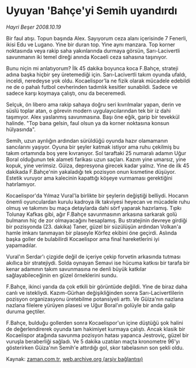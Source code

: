 # Uyuyan 'Bahçe'yi Semih uyandırdı

*Hayri Beşer 2008.10.19*

<tr><td class="metin" colspan="2" style="padding-top: 20px; padding-left: 5px; padding-right: 10px;">Bir faul atışı. Topun başında Alex. Sayıyorum ceza alanı içerisinde 7 Fenerli, ikisi Edu ve Lugano. Yine bir duran top. Yine aynı manzara. Top korner noktasında veya rakip saha yakınlarında durmaya görsün, Sarı-Lacivertli savunmanın iki temel direği anında Kocaeli ceza sahasına taşınıyor.</td></tr><tr><td class="metin" colspan="2" style="padding-top: 20px; padding-left: 5px; padding-right: 10px;"><p> Bunu niçin mi anlatıyorum? İlk 45 dakika boyunca koca F.Bahçe, strateji adına başka hiçbir şey üretemediği için. Sarı-Lacivertli takım oyunda ufaldı, inceldi, neredeyse yok oldu. Kocaelispor'la ne fizik olarak mücadele edebildi ne de o pahalı futbol cevherinden tadımlık kesitler sunabildi. Sadece ve sadece karşı koymaya çalıştı, onu da beceremedi.
<p> Selçuk, ön libero ama rakip sahaya doğru seri kıvrılmalar yapan, derin ve süslü toplar atan, o görevin modern uygulayıcılarından tek bir iz dahi taşımıyor. Alex yaslanmış savunmasına. Başı öne eğik, garip bir tevekkül halinde. "Top bana gelsin, faul olsun ya da korner noktasına konsun hülyasında".
<p> Semih, uzun ayrılığın ardından sürüldüğü oyunda hazır olamamanın sancılarını yaşıyor. Oyuna bir şeyler katmak istiyor ama ruhu çekilmiş bu takım ortamında boş yere kıvranıyor. Sol taraftaki 25 numaralı adamın Uğur Boral olduğunun tek alameti farikası uzun saçları. Kazım yine umarsız, yine kopuk, yine verimsiz. Güiza, depresyona girecek kadar yalnız. Yine de ilk 45 dakikada F.Bahçe'nin yakaladığı tek pozisyon onun kısmetine düşüyor. Estetik vuruyor ama kalecinin kapattığı köşeye vurmaması gerektiğini hatırlamıyor.
<p> Kocaelispor'da Yılmaz Vural'la birlikte bir şeylerin değiştiği belliydi. Hocanın önemli oyunculardan kurulu kadroya ilk takviyesi heyecan ve mücadele ruhu olmuş ve takımını bu maça detaylarda dahi sörf yaparak hazırlamış. Tıpkı Tolunay Kafkas gibi, ağır F.Bahçe savunmasının arkasına sarkarak golü bulmanın hiç de zor olmayacağını hesaplamış. Bu stratejinin devreye girdiği bir pozisyonda (23. dakika) Taner, güzel bir süzülüşün ardından Volkan'a hamle imkanı tanımayan bir plaseyle Körfez ekibini öne geçirdi. Aslında başka goller de bulabilirdi Kocaelispor ama final hareketlerini iyi yapamadılar. 
<p>Vural'ın Serdar'ı çizgide değil de içeriye çekip forvetin arkasında tutması akıllıca bir stratejiydi. Solda oynayan Semavi ise hücuma katkısı bir tarafa bir kenar adamının takım savunmasına ne denli büyük katkılar sağlayabileceğinin en güzel örneklerini sundu. 
<p> F.Bahçe, ikinci yarıda da çok etkili bir görüntüde değildi. Yine de biraz daha canlı ve istekliydi. Kazım-Gürhan değişikliğinden sonra Sarı-Lacivertlilerin pozisyon organizasyonu üretebilme potansiyeli arttı. Ve Güiza'nın nazlana nazlana filelere yürüyen plasesi ve Uğur Boral'ın golüyle bir anda galip duruma geçtiler. 
<p> F.Bahçe, bulduğu gollerden sonra Kocaelispor'un içine düştüğü şok halini de değerlendirerek oyunda tam hakimiyet kurmaya çalıştı. Ancak klasik bir Kocaelispor atağında savunma pozisyon hatası yapanca Jestroviç, güzel bir vuruşla beraberliği sağladı. Ve 5 dakika uzatılan maçta kronometre 96'yı gösterirken Güiza'nın Semih'e attırdığı gol, skor tabelasının son şekli oldu.<br/></p></p></p></p></p></p></p></td></tr>

Kaynak: [zaman.com.tr](http://zaman.com.tr/yazar.do?yazino=751003), [web.archive.org (arşiv bağlantısı)](http://web.archive.org/web/20081019152638/http://www.zaman.com.tr:80/yazar.do?yazino=751003)
